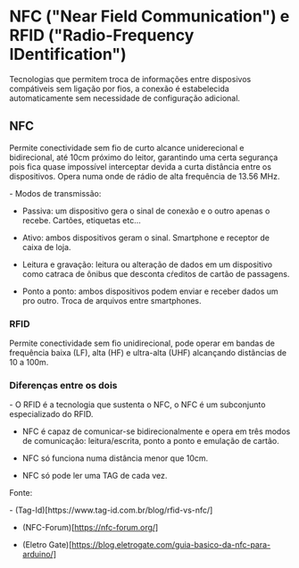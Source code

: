 # NFC ("Near Field Communication") e RFID ("Radio-Frequency IDentification")   
   
<p>
    Tecnologias que permitem troca de informações entre disposivos compátiveis sem ligação por fios, a conexão é estabelecida automaticamente sem necessidade de configuração adicional.
</p> 
  
 ## NFC
 <p>
 Permite conectividade sem fio de curto alcance uniderecional e bidirecional, até 10cm próximo do leitor, garantindo uma certa segurança pois fica quase impossível interceptar devida a curta distância entre os dispositivos. Opera numa onde de rádio de alta frequência de 13.56 MHz.
 </p>

<p> 
  - Modos de transmissão:

  - Passiva: um dispositivo gera o sinal de conexão e o outro apenas o recebe. Cartões, etiquetas etc...

  - Ativo: ambos dispositivos geram o sinal. Smartphone e receptor de caixa de loja.

  - Leitura e gravação: leitura ou alteração de dados em um dispositivo como catraca de ônibus que desconta cŕeditos de cartão de passagens.

  - Ponto a ponto: ambos dispositivos podem enviar e receber dados um pro outro. Troca de arquivos entre smartphones.

</p> 

 ### RFID
 <p>
 Permite conectividade sem fio unidirecional, pode operar em bandas de frequência baixa (LF), alta (HF) e ultra-alta (UHF) alcançando distãncias de 10 a 100m. 

 </p>

 ### Diferenças entre os dois
 <p>
  -  O RFID é a tecnologia que sustenta o NFC, o NFC é um subconjunto especializado do RFID.

  - NFC é capaz de comunicar-se bidirecionalmente e opera em três modos de comunicação: leitura/escrita, ponto a ponto e emulação de cartão.

  - NFC só funciona numa distância menor que 10cm.

  - NFC só pode ler uma TAG de cada vez.
 </p>
 
Fonte:
<p>
- (Tag-Id)[https://www.tag-id.com.br/blog/rfid-vs-nfc/]
   
- (NFC-Forum)[https://nfc-forum.org/]

- (Eletro Gate)[https://blog.eletrogate.com/guia-basico-da-nfc-para-arduino/]

</p>


  
